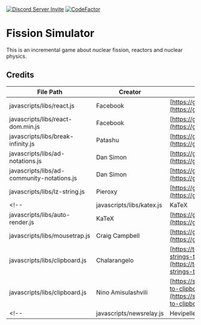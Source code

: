 [![Discord Server Invite](https://img.shields.io/discord/579354150639370348.svg?logo=discord&logoColor=ffffff&label=&labelColor=6A7EC2&color=7389D8)](https://discord.gg/RyQwwzW) 
[![CodeFactor](https://www.codefactor.io/repository/github/redfire75369/fission-simulator/badge/overhaul-dev)](https://www.codefactor.io/repository/github/redfire75369/fission-simulator/overview/overhaul-dev)

# Fission Simulator
This is an incremental game about nuclear fission, reactors and nuclear physics.

## Credits
| File Path | Creator | Website |
| ------------- | ------------ | ------------ |
| javascripts/libs/react.js | Facebook | [https://github.com/facebook/react](https://github.com/facebook/react) |
| javascripts/libs/react-dom.min.js | Facebook | [https://github.com/facebook/react](https://github.com/facebook/react) |
| javascripts/libs/break-infinity.js | Patashu | [https://github.com/Patashu/break_infinity.js](https://github.com/Patashu/break_infinity.js)|
| javascripts/libs/ad-notations.js | Dan Simon | [https://github.com/antimatter-dimensions/notations/](https://github.com/antimatter-dimensions/notations) |
| javascripts/libs/ad-community-notations.js | Dan Simon | [https://github.com/antimatter-dimensions/notations](https://github.com/antimatter-dimensions/notations) |
| javascripts/libs/lz-string.js | Pieroxy | [https://github.com/pieroxy/lz-string](https://github.com/pieroxy/lz-string) |
<!-- | javascripts/libs/katex.js | KaTeX | [https://github.com/KaTeX/KaTeX](https://github.com/KaTeX/KaTeX)|
| javascripts/libs/auto-render.js | KaTeX | [https://github.com/KaTeX/KaTeX](https://github.com/KaTeX/KaTeX) | -->
| javascripts/libs/mousetrap.js | Craig Campbell | [https://github.com/ccampbell/mousetrap](https://github.com/ccampbell/mousetrap) |
| javascripts/libs/clipboard.js | Chalarangelo | [https://techoverflow.net/2018/03/30/copying-strings-to-the-clipboard-using-pure-javascript/](https://techoverflow.net/2018/03/30/copying-strings-to-the-clipboard-using-pure-javascript/) |
| javascripts/libs/clipboard.js | Nino Amisulashvili | [https://stackoverflow.com/questions/34045777/copy-to-clipboard-using-javascript-in-ios/](https://stackoverflow.com/questions/34045777/copy-to-clipboard-using-javascript-in-ios/) |
<!-- | javascripts/newsrelay.js | Hevipelle | [https://github.com/IvarK/IvarK.github.io](https://github.com/IvarK/IvarK.github.io) | -->
